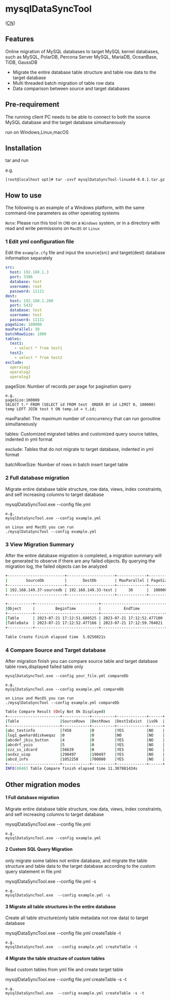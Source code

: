 # mysqlDataSyncTool

([CN](https://github.com/iverycd/mysqlDataSyncTool/blob/master/readme_cn.md))

## Features


Online migration of MySQL databases to target MySQL kernel databases, such as MySQL, PolarDB, Percona Server MySQL, MariaDB, OceanBase, TiDB, GaussDB

- Migrate the entire database table structure and table row data to the target database
- Multi threaded batch migration of table row data
- Data comparison between source and target databases


## Pre-requirement
The running client PC needs to be able to connect to both the source MySQL database and the target database simultaneously

run on Windows,Linux,macOS

## Installation

tar and run 

e.g.

`[root@localhost opt]# tar -zxvf mysqlDataSyncTool-linux64-0.0.1.tar.gz`

## How to use

The following is an example of a Windows platform, with the same command-line parameters as other operating systems

`Note`: Please run this tool in `CMD` on a `Windows` system, or in a directory with read and write permissions on `MacOS` or `Linux`

### 1 Edit yml configuration file

Edit the `example.cfg` file and input the source(src) and target(dest) database information separately

```yaml
src:
  host: 192.168.1.3
  port: 3306
  database: test
  username: root
  password: 11111
dest:
  host: 192.168.1.200
  port: 5432
  database: test
  username: test
  password: 11111
pageSize: 100000
maxParallel: 30
batchRowSize: 1000
tables:
  test1:
    - select * from test1
  test2:
    - select * from test2
exclude:
  operalog1
  operalog2
  operalog3
```

pageSize: Number of records per page for pagination query
```
e.g.
pageSize:100000
SELECT t.* FROM (SELECT id FROM test  ORDER BY id LIMIT 0, 100000) temp LEFT JOIN test t ON temp.id = t.id;
```
maxParallel: The maximum number of concurrency that can run goroutine simultaneously

tables: Customized migrated tables and customized query source tables, indented in yml format

exclude: Tables that do not migrate to target database, indented in yml format

batchRowSize: Number of rows in batch insert target table

### 2 Full database migration

Migrate entire database table structure, row data, views, index constraints, and self increasing columns to target database

mysqlDataSyncTool.exe  --config file.yml
```
e.g.
mysqlDataSyncTool.exe --config example.yml

on Linux and MacOS you can run
./mysqlDataSyncTool --config example.yml
```

### 3 View Migration Summary

After the entire database migration is completed, a migration summary will be generated to observe if there are any failed objects. By querying the migration log, the failed objects can be analyzed

```bash
+-------------------------+---------------------+-------------+----------+
|        SourceDb         |       DestDb        | MaxParallel | PageSize |
+-------------------------+---------------------+-------------+----------+
| 192.168.149.37-sourcedb | 192.168.149.33-test |     30      |  100000  |
+-------------------------+---------------------+-------------+----------+

+-----------+----------------------------+----------------------------+-------------+--------------+
|Object     |         BeginTime          |          EndTime           |FailedTotal  |ElapsedTime   |
+-----------+----------------------------+----------------------------+-------------+--------------+
|Table      | 2023-07-21 17:12:51.680525 | 2023-07-21 17:12:52.477100 |0            |796.579837ms  |
|TableData  | 2023-07-21 17:12:52.477166 | 2023-07-21 17:12:59.704021 |0            |7.226889553s  |
+-----------+----------------------------+----------------------------+-------------+--------------+

Table Create finish elapsed time  5.0256021s

```

### 4 Compare Source and Target database

After migration finish you can compare source table and target database table rows,displayed failed table only

`mysqlDataSyncTool.exe --config your_file.yml compareDb`

```
e.g.
mysqlDataSyncTool.exe --config example.yml compareDb

on Linux and MacOS you can run
./mysqlDataSyncTool --config example.yml compareDb
```

```bash
Table Compare Result (Only Not Ok Displayed)
+-----------------------+------------+----------+-------------+------+
|Table                  |SourceRows  |DestRows  |DestIsExist  |isOk  |
+-----------------------+------------+----------+-------------+------+
|abc_testinfo           |7458        |0         |YES          |NO    |
|log1_qweharddiskweqaz  |0           |0         |NO           |NO    |
|abcdef_jkiu_button     |4           |0         |YES          |NO    |
|abcdrf_yuio            |5           |0         |YES          |NO    |
|zzz_ss_idcard          |56639       |0         |YES          |NO    |
|asdxz_uiop             |290497      |190497    |YES          |NO    |
|abcd_info              |1052258     |700000    |YES          |NO    |
+-----------------------+------------+----------+-------------+------+ 
INFO[0040] Table Compare finish elapsed time 11.307881434s 
```







## Other migration modes


#### 1 Full database migration

Migrate entire database table structure, row data, views, index constraints, and self increasing columns to target database

mysqlDataSyncTool.exe  --config file.yml

```
e.g.
mysqlDataSyncTool.exe --config example.yml
```

#### 2 Custom SQL Query Migration

only migrate some tables not entire database, and migrate the table structure and table data to the target database according to the custom query statement in file.yml

mysqlDataSyncTool.exe  --config file.yml -s

```
e.g.
mysqlDataSyncTool.exe  --config example.yml -s
```

#### 3 Migrate all table structures in the entire database

Create all table structure(only table metadata not row data) to  target database

mysqlDataSyncTool.exe  --config file.yml createTable -t

```
e.g.
mysqlDataSyncTool.exe  --config example.yml createTable -t
```

#### 4 Migrate the table structure of custom tables

Read custom tables from yml file and create target table 

mysqlDataSyncTool.exe  --config file.yml createTable -s -t

```
e.g.
mysqlDataSyncTool.exe  --config example.yml createTable -s -t
```
